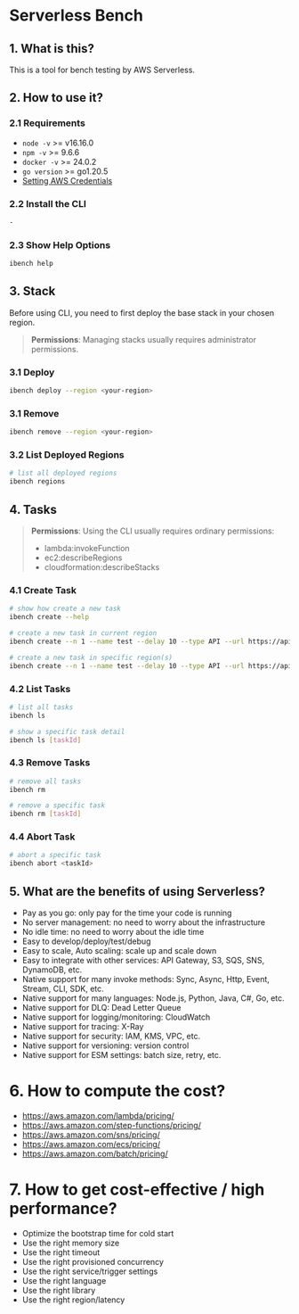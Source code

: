 # Serverless Bench

## 1. What is this?

This is a tool for bench testing by AWS Serverless.

## 2. How to use it?

### 2.1 Requirements

- `node -v` >= v16.16.0
- `npm -v` >= 9.6.6
- `docker -v` >= 24.0.2
- `go version` >= go1.20.5
- [Setting AWS Credentials](https://docs.aws.amazon.com/sdk-for-javascript/v2/developer-guide/setting-credentials-node.html)

### 2.2 Install the CLI

```bash
-

```

### 2.3 Show Help Options

```bash
ibench help

```

## 3. Stack

Before using CLI, you need to first deploy the base stack in your chosen region.

> **Permissions**: Managing stacks usually requires administrator permissions.

### 3.1 Deploy

```bash
ibench deploy --region <your-region>
```

### 3.1 Remove

```bash
ibench remove --region <your-region>
```

### 3.2 List Deployed Regions

```bash
# list all deployed regions
ibench regions

```

## 4. Tasks

> **Permissions**: Using the CLI usually requires ordinary permissions:
> - lambda:invokeFunction
> - ec2:describeRegions
> - cloudformation:describeStacks

### 4.1 Create Task

```bash
# show how create a new task
ibench create --help

# create a new task in current region
ibench create --n 1 --name test --delay 10 --type API --url https://api.com

# create a new task in specific region(s)
ibench create --n 1 --name test --delay 10 --type API --url https://api.com --regions ap-southeast-1,us-east-2

```

### 4.2 List Tasks

```bash
# list all tasks
ibench ls

# show a specific task detail
ibench ls [taskId]

```

### 4.3 Remove Tasks

```bash
# remove all tasks
ibench rm

# remove a specific task
ibench rm [taskId]

```

### 4.4 Abort Task

```bash
# abort a specific task
ibench abort <taskId>
```

## 5. What are the benefits of using Serverless?

- Pay as you go: only pay for the time your code is running
- No server management: no need to worry about the infrastructure
- No idle time: no need to worry about the idle time
- Easy to develop/deploy/test/debug
- Easy to scale, Auto scaling: scale up and scale down
- Easy to integrate with other services: API Gateway, S3, SQS, SNS, DynamoDB, etc.
- Native support for many invoke methods: Sync, Async, Http, Event, Stream, CLI, SDK, etc.
- Native support for many languages: Node.js, Python, Java, C#, Go, etc.
- Native support for DLQ: Dead Letter Queue
- Native support for logging/monitoring: CloudWatch
- Native support for tracing: X-Ray
- Native support for security: IAM, KMS, VPC, etc.
- Native support for versioning: version control
- Native support for ESM settings: batch size, retry, etc.

# 6. How to compute the cost?

- https://aws.amazon.com/lambda/pricing/
- https://aws.amazon.com/step-functions/pricing/
- https://aws.amazon.com/sns/pricing/
- https://aws.amazon.com/ecs/pricing/
- https://aws.amazon.com/batch/pricing/

# 7. How to get cost-effective / high performance?

- Optimize the bootstrap time for cold start
- Use the right memory size
- Use the right timeout
- Use the right provisioned concurrency
- Use the right service/trigger settings
- Use the right language
- Use the right library
- Use the right region/latency
